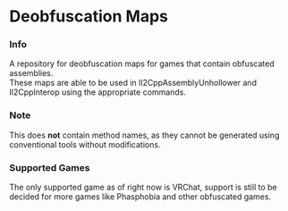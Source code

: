 # Deobfuscation Maps

### Info
A repository for deobfuscation maps for games that contain obfuscated assemblies.\
These maps are able to be used in Il2CppAssemblyUnhollower and Il2CppInterop using the appropriate commands.

### Note
This does **not** contain method names, as they cannot be generated using conventional tools without modifications.

### Supported Games
The only supported game as of right now is VRChat, support is still to be decided for more games like Phasphobia and other obfuscated games.

